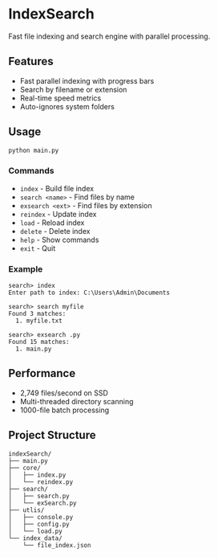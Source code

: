 # IndexSearch

Fast file indexing and search engine with parallel processing.

## Features

- Fast parallel indexing with progress bars
- Search by filename or extension
- Real-time speed metrics
- Auto-ignores system folders

## Usage

```bash
python main.py
```

### Commands

- `index` - Build file index
- `search <name>` - Find files by name
- `exsearch <ext>` - Find files by extension  
- `reindex` - Update index
- `load` - Reload index
- `delete` - Delete index
- `help` - Show commands
- `exit` - Quit

### Example

```
search> index
Enter path to index: C:\Users\Admin\Documents

search> search myfile
Found 3 matches:
  1. myfile.txt

search> exsearch .py
Found 15 matches:
  1. main.py
```

## Performance

- 2,749 files/second on SSD
- Multi-threaded directory scanning
- 1000-file batch processing

## Project Structure

```
indexSearch/
├── main.py
├── core/
│   ├── index.py
│   └── reindex.py
├── search/
│   ├── search.py
│   └── exSearch.py
├── utlis/
│   ├── console.py
│   ├── config.py
│   └── load.py
└── index_data/
    └── file_index.json
```
